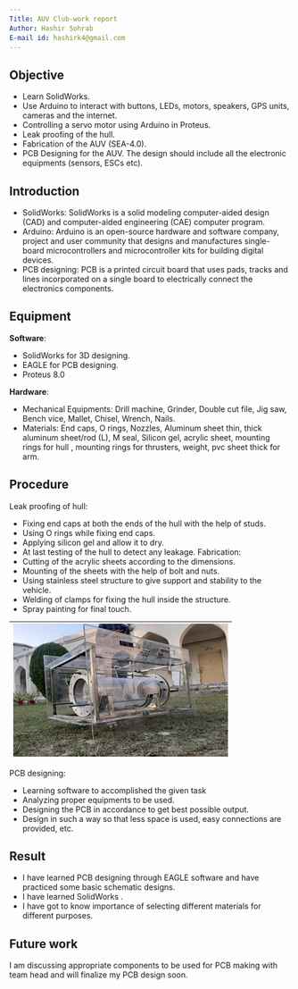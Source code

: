 ```yaml
---
Title: AUV Club-work report
Author: Hashir Sohrab
E-mail id: hashirk4@gmail.com
---
```


## Objective

- Learn SolidWorks.
- Use Arduino to interact with buttons, LEDs, motors, speakers, GPS units, cameras and the internet.
- Controlling a servo motor using Arduino in Proteus.
- Leak proofing of the hull.
- Fabrication of the AUV (SEA-4.0).
- PCB Designing for the AUV. The design should include all the electronic equipments (sensors, ESCs etc).

## Introduction

- SolidWorks: SolidWorks is a solid modeling computer-aided design (CAD) and computer-aided engineering (CAE) computer program.
- Arduino: Arduino is an open-source hardware and software company, project and user community that designs and manufactures single-board microcontrollers and microcontroller kits for building digital devices.
- PCB designing:  PCB is a printed circuit board that uses pads, tracks and lines incorporated on a single board to electrically connect the electronics components.

## Equipment

__Software__:

- SolidWorks for 3D designing.
- EAGLE for PCB designing.
- Proteus 8.0

__Hardware__:

- Mechanical Equipments: Drill machine, Grinder, Double cut file, Jig saw, Bench vice, Mallet, Chisel, Wrench, Nails.
- Materials: End caps, O rings, Nozzles, Aluminum sheet thin, thick aluminum sheet/rod (L), M seal, Silicon gel, acrylic sheet, mounting rings for hull , mounting rings for thrusters, weight, pvc sheet thick for arm.

## Procedure

Leak proofing of hull:

- Fixing end caps at both the ends of the hull with the help of studs.
- Using O rings while fixing end caps.
- Applying silicon gel and allow it to dry.
- At last testing of the hull to detect any leakage.
Fabrication:
- Cutting of the acrylic sheets according to the dimensions.
- Mounting of the sheets with the help of bolt and nuts.
- Using stainless steel structure to give support and stability to the vehicle.
- Welding of clamps for fixing the hull inside the structure.
- Spray painting for final touch.

| ![Design](static/hashir_01.png) |
|:--:|

PCB designing:

- Learning software to accomplished the given task
- Analyzing proper equipments to be used.
- Designing the PCB in accordance to get best possible output.
- Design in such a way so that less space is used, easy connections are provided, etc.

## Result

- I have learned PCB designing through EAGLE software and have practiced some basic schematic designs.
- I have learned SolidWorks .
- I have got to know importance of selecting different materials for different purposes.  

## Future work

I am discussing appropriate components to be used for PCB making with team head and will finalize my PCB design soon.
